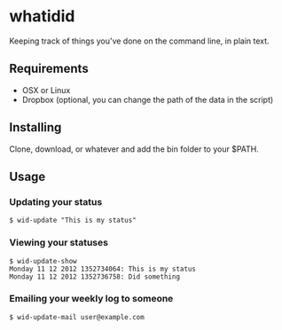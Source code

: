 # whatidid

Keeping track of things you've done on the command line, in plain text.

## Requirements

 - OSX or Linux
 - Dropbox (optional, you can change the path of the data in the script)

## Installing

Clone, download, or whatever and add the bin folder to your $PATH.

## Usage

### Updating your status

    $ wid-update "This is my status"

### Viewing your statuses

    $ wid-update-show
    Monday 11 12 2012 1352734064: This is my status
    Monday 11 12 2012 1352736758: Did something 

### Emailing your weekly log to someone

    $ wid-update-mail user@example.com

